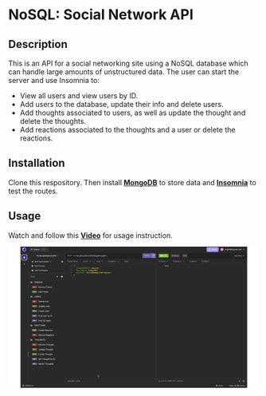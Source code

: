 # NoSQL: Social Network API
## Description
This is an API for a social networking site using a NoSQL database which can handle large amounts of unstructured data. The user can start the server and use Insomnia to:

* View all users and view users by ID.
* Add users to the database, update their info and delete users.
* Add thoughts associated to users, as well as update the thought and delete the thoughts. 
* Add reactions associated to the thoughts and a user or delete the reactions.

## Installation
Clone this respository. Then install **[MongoDB](https://www.mongodb.com/)** to store data and **[Insomnia](https://insomnia.rest/)** to test the routes.

## Usage
Watch and follow this **[Video](https://app.screencastify.com/v3/watch/ktkAlUA1JPMuErsyncXF)** for usage instruction.


![screenshot](Screenshot.gif)